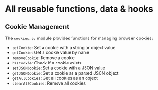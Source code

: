 # All reusable functions, data & hooks

## Cookie Management

The `cookies.ts` module provides functions for managing browser cookies:

- `setCookie`: Set a cookie with a string or object value
- `getCookie`: Get a cookie value by name
- `removeCookie`: Remove a cookie
- `hasCookie`: Check if a cookie exists
- `setJSONCookie`: Set a cookie with a JSON value
- `getJSONCookie`: Get a cookie as a parsed JSON object
- `getAllCookies`: Get all cookies as an object
- `clearAllCookies`: Remove all cookies
